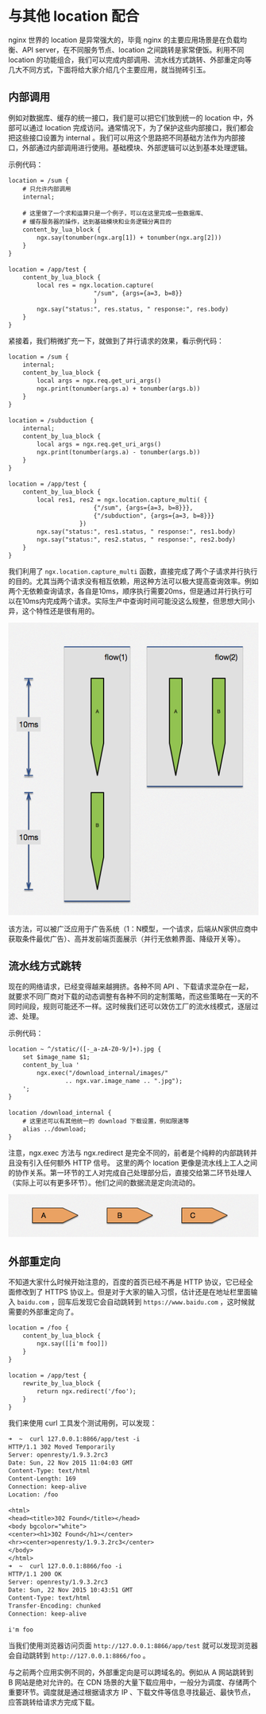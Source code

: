 # 与其他 location 配合

nginx 世界的 location 是异常强大的，毕竟 nginx 的主要应用场景是在负载均衡、API server，在不同服务节点、location 之间跳转是家常便饭。利用不同 location 的功能组合，我们可以完成内部调用、流水线方式跳转、外部重定向等几大不同方式，下面将给大家介绍几个主要应用，就当抛砖引玉。

## 内部调用

例如对数据库、缓存的统一接口，我们是可以把它们放到统一的 location 中，外部可以通过 location 完成访问。通常情况下，为了保护这些内部接口，我们都会把这些接口设置为 internal 。我们可以用这个思路把不同基础方法作为内部接口，外部通过内部调用进行使用。基础模块、外部逻辑可以达到基本处理逻辑。

示例代码：

```nginx
location = /sum {
    # 只允许内部调用
    internal;

    # 这里做了一个求和运算只是一个例子，可以在这里完成一些数据库、
    # 缓存服务器的操作，达到基础模块和业务逻辑分离目的
    content_by_lua_block {
        ngx.say(tonumber(ngx.arg[1]) + tonumber(ngx.arg[2]))
    }
}

location = /app/test {
    content_by_lua_block {
        local res = ngx.location.capture(
                        "/sum", {args={a=3, b=8}}
                        )
        ngx.say("status:", res.status, " response:", res.body)
    }
}
```

紧接着，我们稍微扩充一下，就做到了并行请求的效果，看示例代码：

```nginx
location = /sum {
    internal;
    content_by_lua_block {
        local args = ngx.req.get_uri_args()
        ngx.print(tonumber(args.a) + tonumber(args.b))
    }
}

location = /subduction {
    internal;
    content_by_lua_block {
        local args = ngx.req.get_uri_args()
        ngx.print(tonumber(args.a) - tonumber(args.b))
    }
}

location = /app/test {
    content_by_lua_block {
        local res1, res2 = ngx.location.capture_multi( {
                        {"/sum", {args={a=3, b=8}}},
                        {"/subduction", {args={a=3, b=8}}}
                    })
        ngx.say("status:", res1.status, " response:", res1.body)
        ngx.say("status:", res2.status, " response:", res2.body)
    }
}
```

我们利用了 `ngx.location.capture_multi` 函数，直接完成了两个子请求并行执行的目的。尤其当两个请求没有相互依赖，用这种方法可以极大提高查询效率。例如两个无依赖查询请求，各自是10ms，顺序执行需要20ms，但是通过并行执行可以在10ms内完成两个请求。实际生产中查询时间可能没这么规整，但思想大同小异，这个特性还是很有用的。

![图例](work_location_flow_1.png)

该方法，可以被广泛应用于广告系统（1：N模型，一个请求，后端从N家供应商中获取条件最优广告）、高并发前端页面展示（并行无依赖界面、降级开关等）。

## 流水线方式跳转

现在的网络请求，已经变得越来越拥挤。各种不同 API 、下载请求混杂在一起，就要求不同厂商对下载的动态调整有各种不同的定制策略，而这些策略在一天的不同时间段，规则可能还不一样。这时候我们还可以效仿工厂的流水线模式，逐层过滤、处理。

示例代码：

```nginx
location ~ ^/static/([-_a-zA-Z0-9/]+).jpg {
    set $image_name $1;
    content_by_lua '
        ngx.exec("/download_internal/images/" 
                .. ngx.var.image_name .. ".jpg");
    ';
}

location /download_internal {
    # 这里还可以有其他统一的 download 下载设置，例如限速等
    alias ../download;
}
```

注意，ngx.exec 方法与 ngx.redirect 是完全不同的，前者是个纯粹的内部跳转并且没有引入任何额外 HTTP 信号。 这里的两个 location 更像是流水线上工人之间的协作关系。第一环节的工人对完成自己处理部分后，直接交给第二环节处理人（实际上可以有更多环节）。他们之间的数据流是定向流动的。

![图例](work_location_flow_2.png)

## 外部重定向

不知道大家什么时候开始注意的，百度的首页已经不再是 HTTP 协议，它已经全面修改到了 HTTPS 协议上。但是对于大家的输入习惯，估计还是在地址栏里面输入 `baidu.com` ，回车后发现它会自动跳转到 `https://www.baidu.com` ，这时候就需要的外部重定向了。

```nginx
location = /foo {
    content_by_lua_block {
        ngx.say([[i'm foo]])
    }
}

location = /app/test {
    rewrite_by_lua_block {
        return ngx.redirect('/foo');  
    }
}
```

我们来使用 curl 工具发个测试用例，可以发现：

```shell
➜  ~  curl 127.0.0.1:8866/app/test -i
HTTP/1.1 302 Moved Temporarily
Server: openresty/1.9.3.2rc3
Date: Sun, 22 Nov 2015 11:04:03 GMT
Content-Type: text/html
Content-Length: 169
Connection: keep-alive
Location: /foo

<html>
<head><title>302 Found</title></head>
<body bgcolor="white">
<center><h1>302 Found</h1></center>
<hr><center>openresty/1.9.3.2rc3</center>
</body>
</html>
➜  ~  curl 127.0.0.1:8866/foo -i
HTTP/1.1 200 OK
Server: openresty/1.9.3.2rc3
Date: Sun, 22 Nov 2015 10:43:51 GMT
Content-Type: text/html
Transfer-Encoding: chunked
Connection: keep-alive

i'm foo
```

当我们使用浏览器访问页面 `http://127.0.0.1:8866/app/test` 就可以发现浏览器会自动跳转到 `http://127.0.0.1:8866/foo` 。

与之前两个应用实例不同的，外部重定向是可以跨域名的。例如从 A 网站跳转到 B 网站是绝对允许的。在 CDN 场景的大量下载应用中，一般分为调度、存储两个重要环节。调度就是通过根据请求方 IP 、下载文件等信息寻找最近、最快节点，应答跳转给请求方完成下载。
